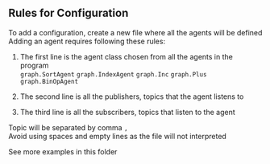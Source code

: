 ## Rules for Configuration

To add a configuration, create a new file where all the agents will be defined\
Adding an agent requires following these rules:

1. The first line is the agent class chosen from all the agents in the program\
```graph.SortAgent``` ```graph.IndexAgent``` ```graph.Inc``` ```graph.Plus``` ```graph.BinOpAgent```

2. The second line is all the publishers, topics that the agent listens to

3. The third line is all the subscribers, topics that listen to the agent

Topic will be separated by comma ```,```\
Avoid using spaces and empty lines as the file will not interpreted

See more examples in this folder
